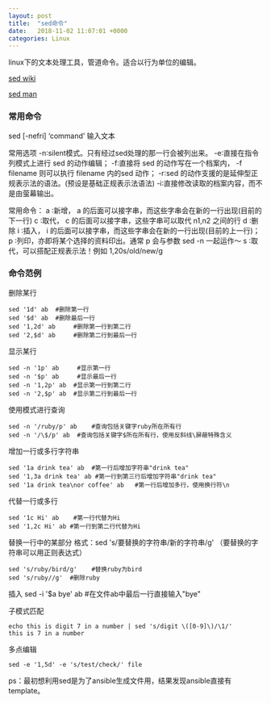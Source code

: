 ```yaml
---
layout: post
title:  "sed命令"
date:   2018-11-02 11:07:01 +0000
categories: Linux 
---
```


linux下的文本处理工具，管道命令。适合以行为单位的编辑。

[sed wiki](https://en.wikipedia.org/wiki/Sed)

[sed man](http://man.linuxde.net/sed)

### 常用命令

sed [-nefri] ‘command’ 输入文本  

常用选项
    -n∶silent模式。只有经过sed处理的那一行会被列出来。
    -e∶直接在指令列模式上进行 sed 的动作编辑；
    -f∶直接将 sed 的动作写在一个档案内， -f filename 则可以执行 filename 内的sed 动作；
    -r∶sed 的动作支援的是延伸型正规表示法的语法。(预设是基础正规表示法语法)
    -i∶直接修改读取的档案内容，而不是由萤幕输出。 

常用命令：
    a   ∶新增， a 的后面可以接字串，而这些字串会在新的一行出现(目前的下一行)
    c   ∶取代， c 的后面可以接字串，这些字串可以取代 n1,n2 之间的行
    d   ∶删除
    i   ∶插入， i 的后面可以接字串，而这些字串会在新的一行出现(目前的上一行)；
    p  ∶列印，亦即将某个选择的资料印出。通常 p 会与参数 sed -n 一起运作～
    s  ∶取代，可以搭配正规表示法！例如 1,20s/old/new/g

### 命令范例

删除某行
    
    sed '1d' ab  #删除第一行 
    sed '$d' ab  #删除最后一行
    sed '1,2d' ab     #删除第一行到第二行
    sed '2,$d' ab     #删除第二行到最后一行

显示某行
    
    sed -n '1p' ab     #显示第一行 
    sed -n '$p' ab     #显示最后一行
    sed -n '1,2p' ab  #显示第一行到第二行
    sed -n '2,$p' ab  #显示第二行到最后一行

使用模式进行查询
    
    sed -n '/ruby/p' ab    #查询包括关键字ruby所在所有行
    sed -n '/\$/p' ab  #查询包括关键字$所在所有行，使用反斜线\屏蔽特殊含义

增加一行或多行字符串
    
    sed '1a drink tea' ab  #第一行后增加字符串"drink tea"
    sed '1,3a drink tea' ab #第一行到第三行后增加字符串"drink tea"
    sed '1a drink tea\nor coffee' ab   #第一行后增加多行，使用换行符\n


代替一行或多行
    
    sed '1c Hi' ab    #第一行代替为Hi
    sed '1,2c Hi' ab #第一行到第二行代替为Hi

替换一行中的某部分
格式：sed 's/要替换的字符串/新的字符串/g'   （要替换的字符串可以用正则表达式）
    
    sed 's/ruby/bird/g'    #替换ruby为bird
    sed 's/ruby//g'  #删除ruby

插入
    sed -i '$a bye' ab   #在文件ab中最后一行直接输入"bye"

子模式匹配

    echo this is digit 7 in a number | sed 's/digit \([0-9]\)/\1/'
    this is 7 in a number

多点编辑

    sed -e '1,5d' -e 's/test/check/' file

ps：最初想利用sed是为了ansible生成文件用，结果发现ansible直接有template。